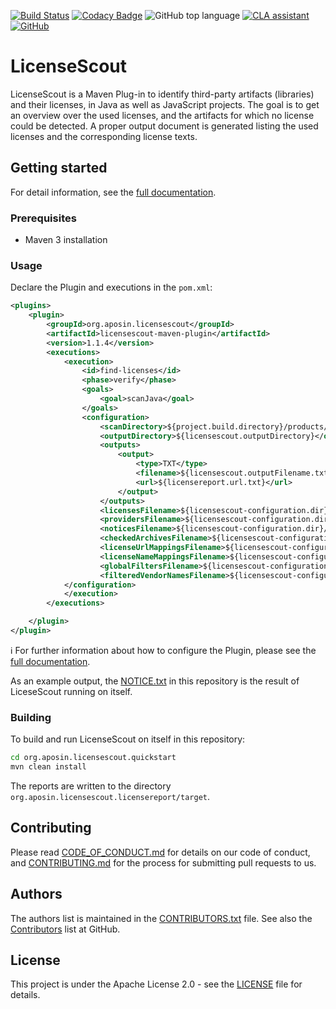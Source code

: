 [![Build Status](https://travis-ci.org/aposin/LicenseScout.svg?branch=master)](https://travis-ci.org/aposin/LicenseScout)
[![Codacy Badge](https://api.codacy.com/project/badge/Grade/68b073442bd540f4a0a0ca1b33e5181b)](https://www.codacy.com/app/aposin-bot/LicenseScout?utm_source=github.com&utm_medium=referral&utm_content=aposin/LicenseScout&utm_campaign=Badge_Grade)
![GitHub top language](https://img.shields.io/github/languages/top/aposin/LicenseScout.svg)
[![CLA assistant](https://cla-assistant.io/readme/badge/aposin/LicenseScout)](https://cla-assistant.io/aposin/LicenseScout)
[![GitHub](https://img.shields.io/github/license/aposin/LicenseScout.svg)](https://github.com/aposin/LicenseScout/blob/master/LICENSE)

# LicenseScout

LicenseScout is a Maven Plug-in to identify third-party artifacts (libraries) and their licenses, in Java as well as JavaScript projects.
The goal is to get an overview over the used licenses, and the artifacts for which no license could be detected. A proper output document is generated listing the used licenses and the corresponding license texts.


## Getting started

For detail information, see the [full documentation](org.aposin.licensescout.core/doc/documentation.adoc).

### Prerequisites

* Maven 3 installation

### Usage

Declare the Plugin and executions in the `pom.xml`:

```xml
<plugins>
    <plugin>
        <groupId>org.aposin.licensescout</groupId>
        <artifactId>licensescout-maven-plugin</artifactId>
        <version>1.1.4</version>
        <executions>
            <execution>
                <id>find-licenses</id>
                <phase>verify</phase>
                <goals>
                    <goal>scanJava</goal>
                </goals>
                <configuration>
                    <scanDirectory>${project.build.directory}/products/my.product/win32/win32/x86/plugins/</scanDirectory>
                    <outputDirectory>${licensescout.outputDirectory}</outputDirectory>
                    <outputs>
                        <output>
                            <type>TXT</type>
                            <filename>${licensescout.outputFilename.txt}</filename>
                            <url>${licensereport.url.txt}</url>
                        </output>
                    </outputs>
                    <licensesFilename>${licensescout-configuration.dir}/licenses.xml</licensesFilename>
                    <providersFilename>${licensescout-configuration.dir}/providers.xml</providersFilename>
                    <noticesFilename>${licensescout-configuration.dir}/notices.xml</noticesFilename>
                    <checkedArchivesFilename>${licensescout-configuration.dir}/checkedarchives.csv</checkedArchivesFilename>
                    <licenseUrlMappingsFilename>${licensescout-configuration.dir}/urlmappings.csv</licenseUrlMappingsFilename>
                    <licenseNameMappingsFilename>${licensescout-configuration.dir}/namemappings.csv</licenseNameMappingsFilename>
                    <globalFiltersFilename>${licensescout-configuration.dir}/globalfilters.csv</globalFiltersFilename>
                    <filteredVendorNamesFilename>${licensescout-configuration.dir}/filteredvendornames.csv</filteredVendorNamesFilename>
            </configuration>
            </execution>
        </executions>

    </plugin>
</plugin>
```

:information_source: For further information about how to configure the Plugin, please see the [full documentation](org.aposin.licensescout.core/doc/documentation.adoc).

As an example output, the [NOTICE.txt](NOTICE.txt) in this repository is the result of LiceseScout running on itself.

### Building

To build and run LicenseScout on itself in this repository:

```bash
cd org.aposin.licensescout.quickstart
mvn clean install
```

The reports are written to the directory `org.aposin.licensescout.licensereport/target`.

## Contributing

Please read [CODE_OF_CONDUCT.md](CODE_OF_CONDUCT.md) for details on our code of conduct, and [CONTRIBUTING.md](CONTRIBUTING.md) for the process for submitting pull requests to us.

## Authors

The authors list is maintained in the [CONTRIBUTORS.txt](CONTRIBUTORS.txt) file.
See also the [Contributors](https://github.com/aposin/LicenseScout/graphs/contributors) list at GitHub.

## License

This project is under the Apache License 2.0 - see the [LICENSE](LICENSE) file for details.  
